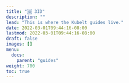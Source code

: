```yaml
---
title: "🆔 3ID"
description: ""
lead: "This is where the Kubelt guides live."
date: 2022-03-01T09:44:16-08:00
lastmod: 2022-03-01T09:44:16-08:00
draft: false
images: []
menu:
  docs:
    parent: "guides"
weight: 700
toc: true
---
```

